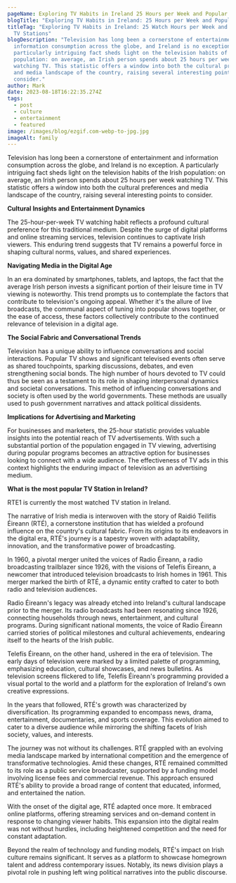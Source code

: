 ```yaml
---
pageName: Exploring TV Habits in Ireland 25 Hours per Week and Popular TV Stations
blogTitle: "Exploring TV Habits in Ireland: 25 Hours per Week and Popular TV Stations"
titleTag: "Exploring TV Habits in Ireland: 25 Watch Hours per Week and Popular
  TV Stations"
blogDescription: "Television has long been a cornerstone of entertainment and
  information consumption across the globe, and Ireland is no exception. A
  particularly intriguing fact sheds light on the television habits of the Irish
  population: on average, an Irish person spends about 25 hours per week
  watching TV. This statistic offers a window into both the cultural preferences
  and media landscape of the country, raising several interesting points to
  consider."
author: Mark
date: 2023-08-18T16:22:35.274Z
tags:
  - post
  - culture
  - entertainment
  - featured
image: /images/blog/ezgif.com-webp-to-jpg.jpg
imageAlt: family
---
```

<!--StartFragment-->

Television has long been a cornerstone of entertainment and information consumption across the globe, and Ireland is no exception. A particularly intriguing fact sheds light on the television habits of the Irish population: on average, an Irish person spends about 25 hours per week watching TV. This statistic offers a window into both the cultural preferences and media landscape of the country, raising several interesting points to consider.

<!--EndFragment-->

<!--StartFragment-->

**Cultural Insights and Entertainment Dynamics**

<!--StartFragment-->

The 25-hour-per-week TV watching habit reflects a profound cultural preference for this traditional medium. Despite the surge of digital platforms and online streaming services, television continues to captivate Irish viewers. This enduring trend suggests that TV remains a powerful force in shaping cultural norms, values, and shared experiences.

<!--EndFragment-->

<!--EndFragment-->

<!--StartFragment-->

**Navigating Media in the Digital Age**

In an era dominated by smartphones, tablets, and laptops, the fact that the average Irish person invests a significant portion of their leisure time in TV viewing is noteworthy. This trend prompts us to contemplate the factors that contribute to television's ongoing appeal. Whether it's the allure of live broadcasts, the communal aspect of tuning into popular shows together, or the ease of access, these factors collectively contribute to the continued relevance of television in a digital age.

**The Social Fabric and Conversational Trends**

Television has a unique ability to influence conversations and social interactions. Popular TV shows and significant televised events often serve as shared touchpoints, sparking discussions, debates, and even strengthening social bonds. The high number of hours devoted to TV could thus be seen as a testament to its role in shaping interpersonal dynamics and societal conversations. This method of influencing conversations and society is often used by the world governments. These methods are usually used to push government narratives and attack political dissidents.

**Implications for Advertising and Marketing**

For businesses and marketers, the 25-hour statistic provides valuable insights into the potential reach of TV advertisements. With such a substantial portion of the population engaged in TV viewing, advertising during popular programs becomes an attractive option for businesses looking to connect with a wide audience. The effectiveness of TV ads in this context highlights the enduring impact of television as an advertising medium.



**W﻿hat is the most popular TV Station in Ireland?**

R﻿TE1 is currently the most watched TV station in Ireland. <!--StartFragment-->

The narrative of Irish media is interwoven with the story of Raidió Teilifís Éireann (RTÉ), a cornerstone institution that has wielded a profound influence on the country's cultural fabric. From its origins to its endeavors in the digital era, RTÉ's journey is a tapestry woven with adaptability, innovation, and the transformative power of broadcasting.

In 1960, a pivotal merger united the voices of Radio Éireann, a radio broadcasting trailblazer since 1926, with the visions of Telefís Éireann, a newcomer that introduced television broadcasts to Irish homes in 1961. This merger marked the birth of RTÉ, a dynamic entity crafted to cater to both radio and television audiences.

Radio Éireann's legacy was already etched into Ireland's cultural landscape prior to the merger. Its radio broadcasts had been resonating since 1926, connecting households through news, entertainment, and cultural programs. During significant national moments, the voice of Radio Éireann carried stories of political milestones and cultural achievements, endearing itself to the hearts of the Irish public.

Telefís Éireann, on the other hand, ushered in the era of television. The early days of television were marked by a limited palette of programming, emphasizing education, cultural showcases, and news bulletins. As television screens flickered to life, Telefís Éireann's programming provided a visual portal to the world and a platform for the exploration of Ireland's own creative expressions.

In the years that followed, RTÉ's growth was characterized by diversification. Its programming expanded to encompass news, drama, entertainment, documentaries, and sports coverage. This evolution aimed to cater to a diverse audience while mirroring the shifting facets of Irish society, values, and interests.

The journey was not without its challenges. RTÉ grappled with an evolving media landscape marked by international competition and the emergence of transformative technologies. Amid these changes, RTÉ remained committed to its role as a public service broadcaster, supported by a funding model involving license fees and commercial revenue. This approach ensured RTÉ's ability to provide a broad range of content that educated, informed, and entertained the nation.

With the onset of the digital age, RTÉ adapted once more. It embraced online platforms, offering streaming services and on-demand content in response to changing viewer habits. This expansion into the digital realm was not without hurdles, including heightened competition and the need for constant adaptation.

Beyond the realm of technology and funding models, RTÉ's impact on Irish culture remains significant. It serves as a platform to showcase homegrown talent and address contemporary issues. Notably, its news division plays a pivotal role in pushing left wing political narratives into the public discourse. 

<!--EndFragment-->

<!--EndFragment-->